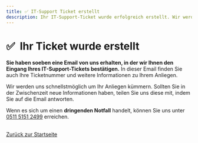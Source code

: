 ```yaml
---
title: ✅ IT-Support Ticket erstellt
description: Ihr IT-Support-Ticket wurde erfolgreich erstellt. Wir werden uns schnellstmöglich um Ihr Anliegen kümmern.
---
```


# ✅&nbsp; Ihr Ticket wurde erstellt

**Sie haben soeben eine Email von uns erhalten, in der wir Ihnen den Eingang Ihres IT-Support-Tickets bestätigen.** In dieser Email finden Sie auch Ihre Ticketnummer und weitere Informationen zu Ihrem Anliegen.

Wir werden uns schnellstmöglich um Ihr Anliegen kümmern. Sollten Sie in der Zwischenzeit neue Informationen haben, teilen Sie uns diese mit, indem Sie auf die Email antworten.

Wenn es sich um einen **dringenden Notfall** handelt, können Sie uns unter [0511&nbsp;5151&nbsp;2499](tel:+4951151512499) erreichen.

<br />
<a href="/" class="rounded-md border border-blue-600 px-3.5 py-2.5 text-sm font-semibold text-blue-600 shadow-sm hover:bg-gray-50 focus-visible:outline focus-visible:outline-2 focus-visible:outline-offset-2 focus-visible:outline-blue-600 duration-200 !no-underline">
  Zurück zur Startseite
</a>